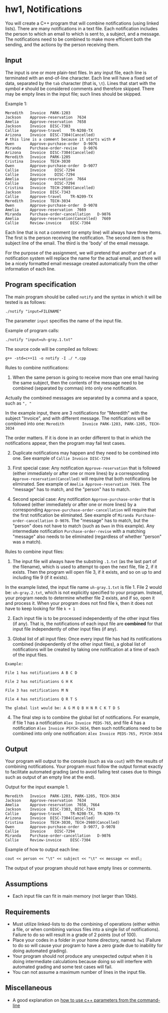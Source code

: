 # hw1, Notifications

You will create a C++ program that will combine notifications (using linked lists).
There are many notifications in a text file. Each notification includes the person to which an email to which is sent to, a subject, and a message.
The notifications need to be combined to make more efficient both the sending, and the actions by the person receiving them.

## Input

The input is one or more plain-text files. In any input file, each line is terminated with an end-of-line character.
Each line will have a fixed set of data, separated by the `tab` character (that is, `\t`).
Lines that start with the symbol `#` should be considered comments and therefore skipped. There may be empty lines in the input file; such lines should be skipped.

Example 1:

    Meredith   Invoice  PARK-1203
    Jackson    Approve-reservation  7634
    Amelia     Approve-reservation  7658
    Jackson    Invoice  DISC-7303
    Callie     Approve-travel    TR-N208-TX
    Arizona    Invoice  DISC-7304(Cancelled)
    # this line is a comment because it starts with #
    Owen       Approve-purchase-order  D-9076
    Miranda    Purchase-order-revise   D-9076
    Arizona    Invoice  DISC-7304(Cancelled)
    Meredith   Invoice  PARK-1205
    Cristina   Invoice  TECH-3030
    Owen       Approve-purchase-order  D-9077
    Callie     Invoice    DISC-7294
    Callie     Invoice    DISC-7294
    Amelia     Approve-reservation  7664
    Callie     Invoice    DISC-7294
    Cristina   Invoice  TECH-2980(Cancelled)
    Jackson    Invoice  DISC-7343
    Callie     Approve-travel    TR-N209-TX
    Meredith   Invoice  TECH-3034
    Owen       Approve-purchase-order  D-9078
    Amelia     Approve-reservation  7669
    Miranda    Purchase-order-cancellation   D-9076
    Amelia     Approve-reservation(Cancelled)  7669
    Callie     Review-invoice    DISC-7304

Each line that is not a comment (or empty line) will always have three items. The first is the person receiving the notification. The second item is the subject line of the email. The third is the 'body' of the email message.

For the purpose of the assignment, we will pretend that another part of a notification system will replace the name for the actual email, and there will be a nicely formatted email message created automatically from the other information of each line.

## Program specification

The main program should be called `notify` and the syntax in which it will be tested is as follows:

`./notify "input=FILENAME"`

The parameter `input` specifies the name of the input file.

Example of program calls:

`./notify "input=uh-gray.1.txt"`

The source code will be compiled as follows:

`g++ -std=c++11 -o notify -I ./ *.cpp`

Rules to combine notifications:

  1. When the same person is going to receive more than one email having the same subject, then the contents of the message need to be combined (separated by commas) into only one notification.

   Actually the combined messages are separated by a comma and a space, such as `", "`

   In the example input, there are 3 notifications for "Meredith" with the subject "Invoice", and with different message. The notifications will be combined into one: `Meredith       	Invoice	PARK-1203, PARK-1205, TECH-3034`

   The order matters. If it is done in an order different to that in which the notifications appear, then the program may fail test cases.

  2. Duplicate notifications may happen and they need to be combined into one. See example of `Callie Invoice DISC-7294`

  3. First special case: Any notification `Approve-reservation` that is followed (either immediately or after one or more lines) by a corresponding `Approve-reservation(Cancelled)` will require that both notifications be eliminated. See example of `Amelia Approve-reservation 7669`. The "message" has to match, and the "person" has to match.

  4. Second special case: Any notification `Approve-purchase-order` that is followed (either immediately or after one or more lines) by a corresponding `Approve-purchase-order-cancellation` will require that the first notification be eliminated. See example of `Miranda Purchase-order-cancellation D-9076`. The "message" has to match, but the "person" does not have to match (such as `Owen` in this example). Any intermediate notification `Purchase-order-revise` with a matching "message" also needs to be eliminated (regardless of whether "person" was a match).

Rules to combine input files:

  1. The input file will always have the substring `.1.txt` (as the last part of the filename), which is used to attempt to open the next file, file 2, if it exists. Then the program will open file 3, if it exists, and so on up to and including file 9 (if it exists).

  In the example listed, the input file name `uh-gray.1.txt` is file 1. File 2 would be: `uh-gray.2.txt`, which is not explicitly specified to your program. Instead, your program needs to determine whether file 2 exists, and if so, open it and process it. When your program does not find file `k`, then it does not have to keep looking for file `k + 1`

  2. Each input file is to be processed independently of the other input files (if any). That is, the notifications of each input file are **combined** for that input file independently of other input files (if any).

  3. Global list of all input files: Once every input file has had its notifications combined (independently of the other input files), a global list of notifications will be created by taking one notification at a time of each of the input files.

    Example:

    File 1 has notifications A B C D

    File 2 has notifications G H K

    File 3 has notifications M N

    File 4 has notifications Q R T S

    The global list would be: A G M Q B H N R C K T D S

  4. The final step is to combine the global list of notifications. For example, if file 1 has a notification `Alex Invoice PEDS-765`, and file 4 has a notification `Alex Invoice PSYCH-3654`, then such notifications need to be combined into only one notification: `Alex Invoice PEDS-765, PSYCH-3654`

## Output

Your program will output to the console (such as via `cout`) with the results of combining notifications.
Your program must follow the output format exactly to facilitate automated grading (and to avoid failing test cases due to things such as output of an empty line at the end).

Output for the input example 1.

    Meredith   Invoice  PARK-1203, PARK-1205, TECH-3034
    Jackson    Approve-reservation  7634
    Amelia     Approve-reservation  7658, 7664
    Jackson    Invoice  DISC-7303, DISC-7343
    Callie     Approve-travel    TR-N208-TX, TR-N209-TX
    Arizona    Invoice  DISC-7304(Cancelled)
    Cristina   Invoice  TECH-3030, TECH-2980(Cancelled)
    Owen       Approve-purchase-order  D-9077, D-9078
    Callie     Invoice    DISC-7294
    Miranda    Purchase-order-cancellation   D-9076
    Callie     Review-invoice    DISC-7304

Example of how to output each line:

`cout << person << "\t" << subject << "\t" << message << endl;`

The output of your program should not have empty lines or comments.

## Assumptions

* Each input file can fit in main memory (not larger than 10kb).

## Requirements

* Must utilize linked-lists to do the combining of operations (either within a file, or when combining various files into a single list of notifications). Failure to do so will result in a grade of 2 points (out of 100).
* Place your codes in a folder in your home directory, named: `hw1` (Failure to do so will cause your program to have a zero grade due to inability for doing automated grading).
* Your program should not produce any unexpected output when it is doing intermediate calculations because doing so will interfere with automated grading and some test cases will fail.
* You can not assume a maximum number of lines in the input file.

## Miscellaneous

* A good explanation on [how to use c++ parameters from the command-line](http://www.site.uottawa.ca/~lucia/courses/2131-05/labs/Lab3/CommandLineArguments.html)
